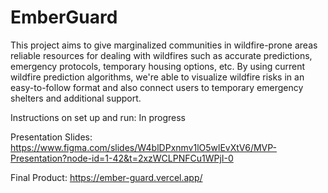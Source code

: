 # EmberGuard
This project aims to give marginalized communities in wildfire-prone areas reliable resources for dealing with wildfires such as accurate predictions, emergency protocols, temporary housing options, etc. By using current wildfire prediction algorithms, we're able to visualize wildfire risks in an easy-to-follow format and also connect users to temporary emergency shelters and additional support.

Instructions on set up and run: In progress

Presentation Slides: https://www.figma.com/slides/W4blDPxnmv1lO5wlEvXtV6/MVP-Presentation?node-id=1-42&t=2xzWCLPNFCu1WPjI-0

Final Product: https://ember-guard.vercel.app/

